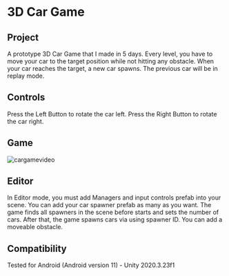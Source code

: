 # 3D Car Game

## Project
  A prototype 3D Car Game that I made in 5 days.
  Every level, you have to move your car to the target position while not hitting any obstacle.
  When your car reaches the target, a new car spawns. The previous car will be in replay mode.
## Controls
  Press the Left Button to rotate the car left.
  Press the Right Button to rotate the car right.
## Game
![cargamevideo](https://user-images.githubusercontent.com/43264365/144533302-6d97d049-96f3-4cd5-8c21-b058203f6c08.gif)
## Editor
  In Editor mode, you must add Managers and input controls prefab into your scene. You can add your car spawner prefab as many as you want. The game finds all spawners in the scene before starts and sets the number of cars. After that, the game spawns cars via using spawner ID.
  You can add a moveable obstacle.
## Compatibility
Tested for Android (Android version 11) - 
Unity 2020.3.23f1

